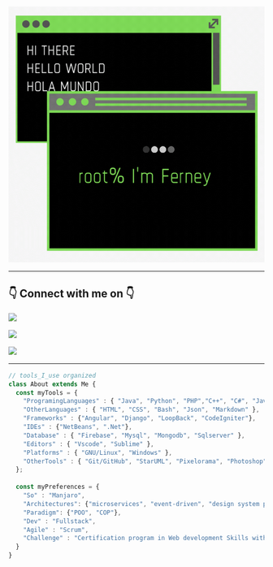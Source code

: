 ![Hi There](images/hi.gif "Hi There")

<hr/>

<h2> 👇 Connect with me on 👇</h2>

[<img src="https://img.shields.io/badge/Email-fvanegash%40libertadores.edu.co-yellow">](mailto:fvanegash@libertadores.edu.co)

[<img src="https://img.shields.io/badge/LinkedIn-ferney--vanegas--hernandez-green">](https://linkedin.com/in/ferney-vanegas-hernandez) 

[<img src="https://img.shields.io/badge/Twitter-ferney__vanegas-blue">](https://twitter.com/ferney_vanegas) 

<hr/>


```javascript
// tools_I_use organized
class About extends Me { 
  const myTools = {  
    "ProgramingLanguages" : { "Java", "Python", "PHP","C++", "C#", "Javascript", "Typescript", "Visual Basic" },
    "OtherLanguages" : { "HTML", "CSS", "Bash", "Json", "Markdown" },
    "Frameworks" : {"Angular", "Django", "LoopBack", "CodeIgniter"},
    "IDEs" : {"NetBeans", ".Net"},
    "Database" : { "Firebase", "Mysql", "Mongodb", "Sqlserver" },
    "Editors" : { "Vscode", "Sublime" },
    "Platforms" : { "GNU/Linux", "Windows" },
    "OtherTools" : { "Git/GitHub", "StarUML", "Pixelorama", "Photoshop", "FileZilla", "Nodejs", "Bootstrap", "Phaser", "Postman" }
  };

  const myPreferences = {
    "So" : "Manjaro", 
    "Architectures": {"microservices", "event-driven", "design system pattern"},
    "Paradigm": {"POO", "COP"},
    "Dev" : "Fullstack",
    "Agile" : "Scrum", 
    "Challenge" : "Certification program in Web development Skills with MinTic-Colombia & Universidad de Caldas"
  }
}
```


